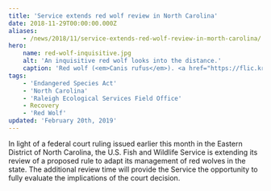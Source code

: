 ```yaml
---
title: 'Service extends red wolf review in North Carolina'
date: 2018-11-29T00:00:00.000Z
aliases:
    - /news/2018/11/service-extends-red-wolf-review-in-morth-carolina/
hero:
    name: red-wolf-inquisitive.jpg
    alt: 'An inquisitive red wolf looks into the distance.'
    caption: 'Red wolf (<em>Canis rufus</em>). <a href="https://flic.kr/p/GbACFJ">Photo</a> by <a href="https://www.flickr.com/photos/ucumari/">Valerie</a>, <a href="https://creativecommons.org/licenses/by-nc-nd/2.0/legalcode">CC BY-NC-ND 2.0.</a>'
tags:
    - 'Endangered Species Act'
    - 'North Carolina'
    - 'Raleigh Ecological Services Field Office'
    - Recovery
    - 'Red Wolf'
updated: 'February 20th, 2019'
---
```


In light of a federal court ruling issued earlier this month in the Eastern District of North Carolina, the U.S. Fish and Wildlife Service is extending its review of a proposed rule to adapt its management of red wolves in the state. The additional review time will provide the Service the opportunity to fully evaluate the implications of the court decision.
